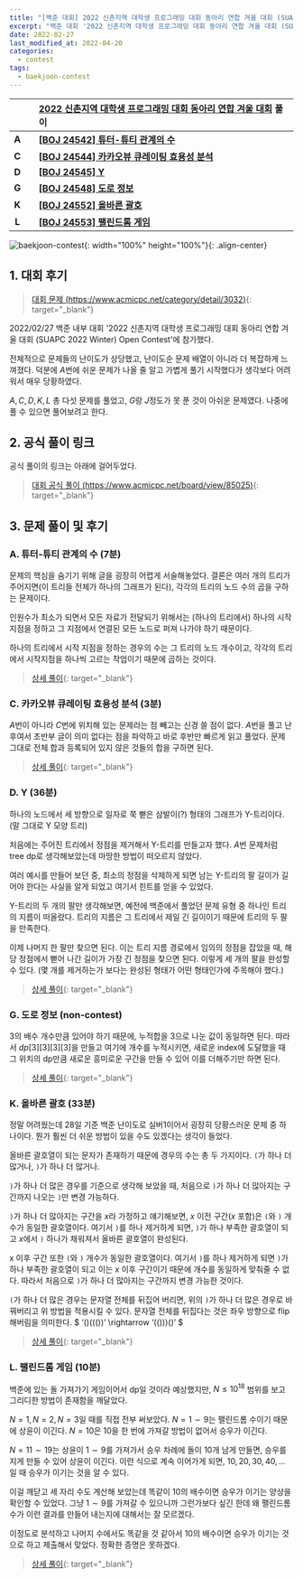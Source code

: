 ```yaml
---
title: "[백준 대회] 2022 신촌지역 대학생 프로그래밍 대회 동아리 연합 겨울 대회 (SUAPC 2022 Winter) Open Contest"
excerpt: "백준 대회 '2022 신촌지역 대학생 프로그래밍 대회 동아리 연합 겨울 대회 (SUAPC 2022 Winter) Open Contest'에 참가하여 문제를 푼 소감과 간단한 풀이 작성"
date: 2022-02-27
last_modified_at: 2022-04-20
categories:
  - contest
tags:
  - baekjoon-contest
---
```


|||[2022 신촌지역 대학생 프로그래밍 대회 동아리 연합 겨울 대회](https://burningfalls.github.io/contest/2022-suapc-baekjoon-contest/) 풀이|
|:---:|:---:|:---|
|**A**||**[[BOJ 24542] 튜터-튜티 관계의 수](https://burningfalls.github.io/algorithm/boj-24542/)**|
|**C**||**[[BOJ 24544] 카카오뷰 큐레이팅 효용성 분석](https://burningfalls.github.io/algorithm/boj-24544/)**|
|**D**||**[[BOJ 24545] Y](https://burningfalls.github.io/algorithm/boj-24545/)**|
|**G**||**[[BOJ 24548] 도로 정보](https://burningfalls.github.io/algorithm/boj-24548/)**|
|**K**||**[[BOJ 24552] 올바른 괄호](https://burningfalls.github.io/algorithm/boj-24552/)**|
|**L**||**[[BOJ 24553] 팰린드롬 게임](https://burningfalls.github.io/algorithm/boj-24553/)**|

![baekjoon-contest](https://user-images.githubusercontent.com/30232837/161429766-46a7e5a1-4458-40ea-9cc5-0cde921168c3.png "baekjoon-contest"){: width="100%" height="100%"}{: .align-center}

## 1. 대회 후기

> [대회 문제 (https://www.acmicpc.net/category/detail/3032)](https://www.acmicpc.net/category/detail/3032){: target="_blank"}

2022/02/27 백준 내부 대회 '2022 신촌지역 대학생 프로그래밍 대회 동아리 연합 겨울 대회 (SUAPC 2022 Winter) Open Contest'에 참가했다. 

전체적으로 문제들의 난이도가 상당했고, 난이도순 문제 배열이 아니라 더 복잡하게 느껴졌다. 덕분에 $A$번에 쉬운 문제가 나올 줄 알고 가볍게 풀기 시작했다가 생각보다 어려워서 매우 당황하였다. 

$A,C,D,K,L$ 총 다섯 문제를 풀었고, $G$랑 $J$정도가 못 푼 것이 아쉬운 문제였다. 나중에 풀 수 있으면 풀어보려고 한다.

## 2. 공식 풀이 링크
공식 풀이의 링크는 아래에 걸어두었다.

> [대회 공식 풀이 (https://www.acmicpc.net/board/view/85025)](https://www.acmicpc.net/board/view/85025){: target="_blank"}

## 3. 문제 풀이 및 후기

### A. 튜터-튜티 관계의 수 (7분)

문제의 핵심을 숨기기 위해 글을 굉장히 어렵게 서술해놓았다. 결론은 여러 개의 트리가 주어지면(이 트리들 전체가 하나의 그래프가 된다), 각각의 트리의 노드 수의 곱을 구하는 문제이다. 

인원수가 최소가 되면서 모든 자료가 전달되기 위해서는 (하나의 트리에서) 하나의 시작 지점을 정하고 그 지점에서 연결된 모든 노드로 퍼져 나가야 하기 때문이다. 

하나의 트리에서 시작 지점을 정하는 경우의 수는 그 트리의 노드 개수이고, 각각의 트리에서 시작지점을 하나씩 고르는 작업이기 때문에 곱하는 것이다. 

> [상세 풀이](https://burningfalls.github.io/algorithm/boj-24542/){: target="_blank"}

### C. 카카오뷰 큐레이팅 효용성 분석 (3분)

$A$번이 아니라 $C$번에 위치해 있는 문제라는 점 빼고는 신경 쓸 점이 없다. $A$번을 풀고 난 후여서 초반부 글이 의미 없다는 점을 파악하고 바로 후반만 빠르게 읽고 풀었다. 문제 그대로 전체 합과 등록되어 있지 않은 것들의 합을 구하면 된다.

> [상세 풀이](https://burningfalls.github.io/algorithm/boj-24544/){: target="_blank"}

### D. Y (36분)

하나의 노드에서 세 방향으로 일자로 쭉 뻗은 삼발이(?) 형태의 그래프가 Y-트리이다. (말 그대로 Y 모양 트리) 

처음에는 주어진 트리에서 정점을 제거해서 Y-트리를 만들고자 했다. $A$번 문제처럼 tree dp로 생각해보았는데 마땅한 방법이 떠오르지 않았다. 

여러 예시를 만들어 보던 중, 최소의 정점을 삭제하게 되면 남는 Y-트리의 팔 길이가 길어야 한다는 사실을 알게 되었고 여기서 힌트를 얻을 수 있었다. 

Y-트리의 두 개의 팔만 생각해보면, 예전에 백준에서 풀었던 문제 유형 중 하나인 트리의 지름이 떠올랐다. 트리의 지름은 그 트리에서 제일 긴 길이이기 때문에 트리의 두 팔을 만족한다. 

이제 나머지 한 팔만 찾으면 된다. 이는 트리 지름 경로에서 임의의 정점을 잡았을 때, 해당 정점에서 뻗어 나간 길이가 가장 긴 정점을 찾으면 된다. 이렇게 세 개의 팔을 완성할 수 있다. (몇 개를 제거하는가 보다는 완성된 형태가 어떤 형태인가에 주목해야 했다.) 

> [상세 풀이](https://burningfalls.github.io/algorithm/boj-24545/){: target="_blank"}

### G. 도로 정보 (non-contest)

$3$의 배수 개수만큼 있어야 하기 때문에, 누적합을 $3$으로 나눈 값이 동일하면 된다. 따라서 $dp[3][3][3][3]$을 만들고 여기에 개수를 누적시키면, 새로운 index에 도달했을 때 그 위치의 dp만큼 새로운 흥미로운 구간을 만들 수 있어 이를 더해주기만 하면 된다. 

> [상세 풀이](https://burningfalls.github.io/algorithm/boj-24548/){: target="_blank"}

### K. 올바른 괄호 (33분)

정말 어려웠는데 $28$일 기준 백준 난이도로 실버$1$이어서 굉장히 당황스러운 문제 중 하나이다. 뭔가 훨씬 더 쉬운 방법이 있을 수도 있겠다는 생각이 들었다. 

올바른 괄호열이 되는 문자가 존재하기 때문에 경우의 수는 총 두 가지이다. `(`가 하나 더 많거나, `)`가 하나 더 많거나. 

`)`가 하나 더 많은 경우를 기준으로 생각해 보았을 때, 처음으로 `)`가 하나 더 많아지는 구간까지 나오는 `)`만 변경 가능하다. 

`)`가 하나 더 많아지는 구간을 $x$라 가정하고 얘기해보면, $x$ 이전 구간($x$ 포함)은 `(`와 `)` 개수가 동일한 괄호열이다. 여기서 `)`를 하나 제거하게 되면, `)`가 하나 부족한 괄호열이 되고 $x$에서 `)` 하나가 채워져서 올바른 괄호열이 완성된다. 

x 이후 구간 또한 `(`와 `)` 개수가 동일한 괄호열이다. 여기서 `)`를 하나 제거하게 되면 `)`가 하나 부족한 괄호열이 되고 이는 $x$ 이후 구간이기 때문에 개수를 동일하게 맞춰줄 수 없다. 따라서 처음으로 `)`가 하나 더 많아지는 구간까지 변경 가능한 것이다. 

`(`가 하나 더 많은 경우는 문자열 전체를 뒤집어 버리면, 위의 `)`가 하나 더 많은 경우로 바꿔버리고 위 방법을 적용시킬 수 있다. 문자열 전체를 뒤집다는 것은 좌우 방향으로 flip해버림을 의미한다. $ ‘()((())’ \rightarrow ‘(()))()’ $

> [상세 풀이](https://burningfalls.github.io/algorithm/boj-24552/){: target="_blank"}

### L. 팰린드롬 게임 (10분)

백준에 있는 돌 가져가기 게임이어서 dp일 것이라 예상했지만, $N\leq 10^{18}$ 범위를 보고 그리디한 방법이 존재함을 깨달았다. 

$N=1, N=2, N=3$일 때를 직접 전부 써보았다. $N=1\sim 9$는 팰린드롬 수이기 때문에 상윤이 이긴다. $N=10$은 $10$을 한 번에 가져갈 방법이 없어서 승우가 이긴다.

$N=11\sim 19$는 상윤이 $1\sim 9$를 가져가서 승우 차례에 돌이 $10$개 남게 만들면, 승우를 지게 만들 수 있어 상윤이 이긴다. 이런 식으로 계속 이어가게 되면, $10, 20, 30, 40,...$ 일 때 승우가 이기는 것을 알 수 있다.

이걸 깨닫고 세 자리 수도 계산해 보았는데 똑같이 $10$의 배수이면 승우가 이기는 양상을 확인할 수 있었다. 그냥 $1\sim 9$를 가져갈 수 있으니까 그런가보다 싶긴 한데 왜 팰린드롬 수가 이런 결과를 만들어 내는지에 대해서는 잘 모르겠다. 

이정도로 분석하고 나머지 수에서도 똑같을 것 같아서 $10$의 배수이면 승우가 이기는 것으로 하고 제출해서 맞았다. 정확한 증명은 못하겠다.

> [상세 풀이](https://burningfalls.github.io/algorithm/boj-24553/){: target="_blank"}